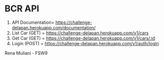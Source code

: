 # BCR API

1. API Documentation= https://challenge-delapan.herokuapp.com/documentation/
2. List Car (GET) = https://challenge-delapan.herokuapp.com/v1/cars
3. Get Car (GET) = https://challenge-delapan.herokuapp.com/v1/cars/:id
4. Login (POST) = https://challenge-delapan.herokuapp.com/v1/auth/login

Rena Muliani - FSW9